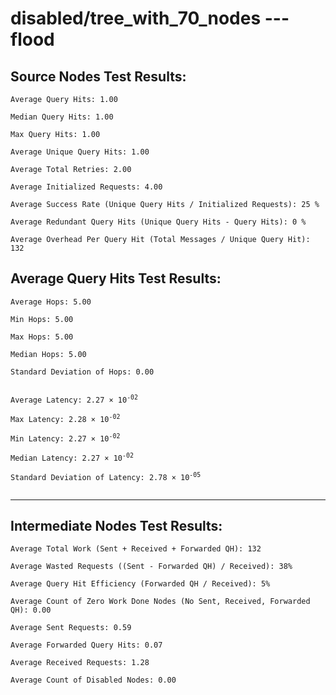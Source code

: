 # disabled/tree_with_70_nodes --- flood
## Source Nodes Test Results:
	Average Query Hits: 1.00

	Median Query Hits: 1.00

	Max Query Hits: 1.00

	Average Unique Query Hits: 1.00

	Average Total Retries: 2.00

	Average Initialized Requests: 4.00

	Average Success Rate (Unique Query Hits / Initialized Requests): 25 %

	Average Redundant Query Hits (Unique Query Hits - Query Hits): 0 %

	Average Overhead Per Query Hit (Total Messages / Unique Query Hit): 132



## Average Query Hits Test Results:
<pre><code>Average Hops: 5.00

Min Hops: 5.00

Max Hops: 5.00

Median Hops: 5.00

Standard Deviation of Hops: 0.00


Average Latency: 2.27 × 10<sup>-02</sup>

Max Latency: 2.28 × 10<sup>-02</sup>

Min Latency: 2.27 × 10<sup>-02</sup>

Median Latency: 2.27 × 10<sup>-02</sup>

Standard Deviation of Latency: 2.78 × 10<sup>-05</sup>

</code></pre>

---------------------------------------------
## Intermediate Nodes Test Results:

	Average Total Work (Sent + Received + Forwarded QH): 132

	Average Wasted Requests ((Sent - Forwarded QH) / Received): 38%

	Average Query Hit Efficiency (Forwarded QH / Received): 5%

	Average Count of Zero Work Done Nodes (No Sent, Received, Forwarded QH): 0.00

	Average Sent Requests: 0.59

	Average Forwarded Query Hits: 0.07

	Average Received Requests: 1.28

	Average Count of Disabled Nodes: 0.00

